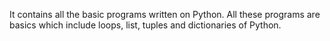 It contains all the basic programs written on Python. All these programs are basics which include loops, list, tuples and dictionaries of Python.
